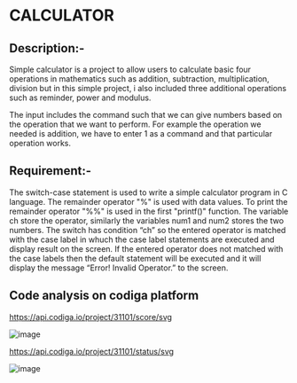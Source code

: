 # CALCULATOR

## Description:-

Simple calculator is a project to allow users to calculate basic four operations in mathematics such as addition, subtraction, multiplication, division but in this simple project, i also included three additional operations such as reminder, power and modulus.

The input includes the command such that we can give numbers based on the operation that we want to perform. For example the operation we needed is addition, we have to enter 1 as a command and that particular operation works.

## Requirement:-

The switch-case statement is used to write a simple calculator program in C language. The remainder operator "%" is used with data values. To print the remainder operator "%%" is used in the first "printf()" function. The variable ch store the operator, similarly the variables num1 and num2 stores the two numbers. The switch has condition “ch” so the entered operator is matched with the case label in whuch the case label statements are executed and display result on the screen. If the entered operator does not matched with the case labels then the default statement will be executed and it will display the message “Error! Invalid Operator.” to the screen.


## Code analysis on codiga platform
https://api.codiga.io/project/31101/score/svg

![image](https://user-images.githubusercontent.com/59721749/153578441-6b3ac073-5ede-4f14-a0a0-4558dead8720.png)


https://api.codiga.io/project/31101/status/svg

![image](https://user-images.githubusercontent.com/59721749/153580503-ea8205b8-b0a7-423a-b8cf-a08d91b6b7fa.png)

